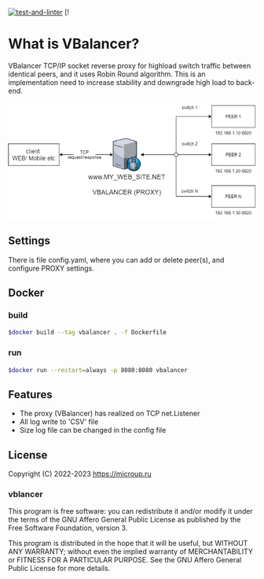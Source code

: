 [![test-and-linter](https://github.com/microup/vbalancer/actions/workflows/main.yml/badge.svg)](https://github.com/microup/vbalancer/actions/workflows/main.yml) [!

# What is VBalancer?

VBalancer TCP/IP socket reverse proxy for highload switch traffic between identical peers, and it uses Robin Round algorithm.
This is an implementation need to increase stability and downgrade high load to back-end.

![Diagram](assets/vbalancer.png)

## Settings

There is file config.yaml, where you can add or delete peer(s), and configure PROXY settings.

## Docker

### build

```bash
$docker build --tag vbalancer . -f Dockerfile
```

### run

```bash
$docker run --restart=always -p 8080:8080 vbalancer
```

## Features

- The proxy (VBalancer) has realized on TCP net.Listener
- All log write to 'CSV' file
- Size log file can be changed in the config file

## License

Copyright (C) 2022-2023 https://microup.ru

### vblancer

This program is free software: you can redistribute it and/or modify it under
the terms of the GNU Affero General Public License as published by the Free
Software Foundation, version 3.

This program is distributed in the hope that it will be useful, but WITHOUT ANY WARRANTY;
without even the implied warranty of MERCHANTABILITY or FITNESS FOR A PARTICULAR PURPOSE.
See the GNU Affero General Public License for more details.
